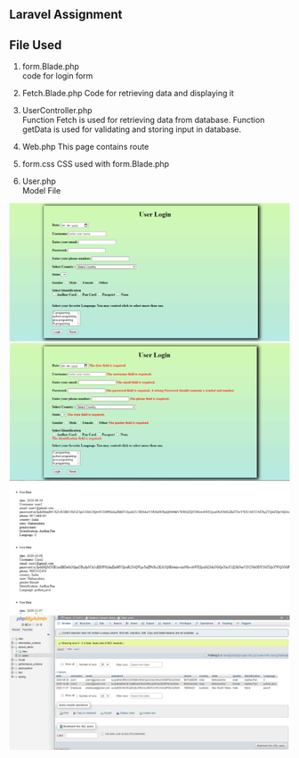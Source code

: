 ## Laravel Assignment


## File Used
1.	form.Blade.php  
code for login form

2.	Fetch.Blade.php
Code for retrieving data and displaying it

3.	UserController.php  
Function Fetch is used for retrieving data from database.
Function getData is used for validating and storing input in database.

4.	Web.php
This page contains route

5.	form.css
CSS used with form.Blade.php

6.	User.php  
Model File 


![](https://github.com/tushar385/Laravel-Project/blob/master/screenshot/f.PNG)
![](https://github.com/tushar385/Laravel-Project/blob/master/screenshot/form.PNG)
![](https://github.com/tushar385/Laravel-Project/blob/master/screenshot/fetch.PNG)
![](https://github.com/tushar385/Laravel-Project/blob/master/screenshot/Database.PNG)
